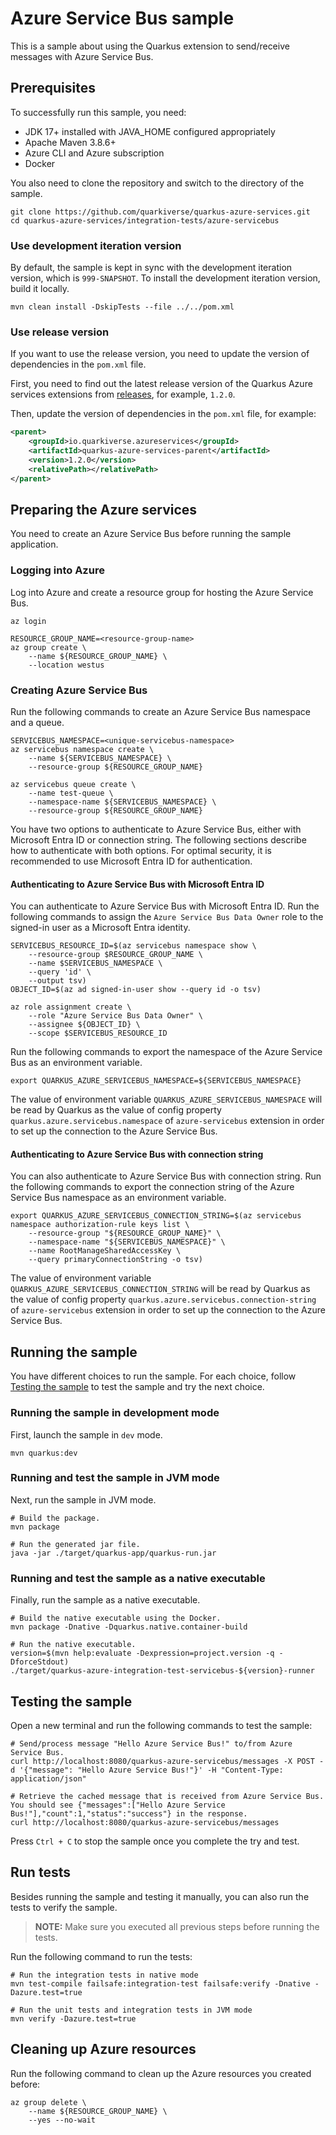 # Azure Service Bus sample

This is a sample about using the Quarkus extension to send/receive messages with Azure Service Bus.

## Prerequisites

To successfully run this sample, you need:

* JDK 17+ installed with JAVA_HOME configured appropriately
* Apache Maven 3.8.6+
* Azure CLI and Azure subscription
* Docker

You also need to clone the repository and switch to the directory of the sample.

```
git clone https://github.com/quarkiverse/quarkus-azure-services.git
cd quarkus-azure-services/integration-tests/azure-servicebus
```

### Use development iteration version

By default, the sample is kept in sync with the development iteration version, which is `999-SNAPSHOT`. To install the development iteration version, build it locally.

```
mvn clean install -DskipTests --file ../../pom.xml
```

### Use release version

If you want to use the release version, you need to update the version of dependencies in the `pom.xml` file.

First, you need to find out the latest release version of the Quarkus Azure services extensions from [releases](https://github.com/quarkiverse/quarkus-azure-services/releases), for example, `1.2.0`.

Then, update the version of dependencies in the `pom.xml` file, for example:

```xml
<parent>
    <groupId>io.quarkiverse.azureservices</groupId>
    <artifactId>quarkus-azure-services-parent</artifactId>
    <version>1.2.0</version>
    <relativePath></relativePath>
</parent>
```

## Preparing the Azure services

You need to create an Azure Service Bus before running the sample application.

### Logging into Azure

Log into Azure and create a resource group for hosting the Azure Service Bus.

```
az login

RESOURCE_GROUP_NAME=<resource-group-name>
az group create \
    --name ${RESOURCE_GROUP_NAME} \
    --location westus
```

### Creating Azure Service Bus

Run the following commands to create an Azure Service Bus namespace and a queue.

```
SERVICEBUS_NAMESPACE=<unique-servicebus-namespace>
az servicebus namespace create \
    --name ${SERVICEBUS_NAMESPACE} \
    --resource-group ${RESOURCE_GROUP_NAME}

az servicebus queue create \
    --name test-queue \
    --namespace-name ${SERVICEBUS_NAMESPACE} \
    --resource-group ${RESOURCE_GROUP_NAME}
```

You have two options to authenticate to Azure Service Bus, either with Microsoft Entra ID or connection string. The following sections describe how to authenticate with both options. For optimal security, it is recommended to use Microsoft Entra ID for authentication.

#### Authenticating to Azure Service Bus with Microsoft Entra ID

You can authenticate to Azure Service Bus with Microsoft Entra ID. Run the following commands to assign the `Azure Service Bus Data Owner` role to the signed-in user as a Microsoft Entra identity.

```
SERVICEBUS_RESOURCE_ID=$(az servicebus namespace show \
    --resource-group $RESOURCE_GROUP_NAME \
    --name $SERVICEBUS_NAMESPACE \
    --query 'id' \
    --output tsv)
OBJECT_ID=$(az ad signed-in-user show --query id -o tsv)

az role assignment create \
    --role "Azure Service Bus Data Owner" \
    --assignee ${OBJECT_ID} \
    --scope $SERVICEBUS_RESOURCE_ID
```

Run the following commands to export the namespace of the Azure Service Bus as an environment variable.

```
export QUARKUS_AZURE_SERVICEBUS_NAMESPACE=${SERVICEBUS_NAMESPACE}
```

The value of environment variable `QUARKUS_AZURE_SERVICEBUS_NAMESPACE` will be read by Quarkus as the value of config property `quarkus.azure.servicebus.namespace` of `azure-servicebus` extension in order to set up the connection to the Azure Service Bus.

#### Authenticating to Azure Service Bus with connection string

You can also authenticate to Azure Service Bus with connection string. Run the following commands to export the connection string of the Azure Service Bus namespace as an environment variable.

```
export QUARKUS_AZURE_SERVICEBUS_CONNECTION_STRING=$(az servicebus namespace authorization-rule keys list \
    --resource-group "${RESOURCE_GROUP_NAME}" \
    --namespace-name "${SERVICEBUS_NAMESPACE}" \
    --name RootManageSharedAccessKey \
    --query primaryConnectionString -o tsv)
```

The value of environment variable `QUARKUS_AZURE_SERVICEBUS_CONNECTION_STRING` will be read by Quarkus as the value of config property `quarkus.azure.servicebus.connection-string` of `azure-servicebus` extension in order to set up the connection to the Azure Service Bus.

## Running the sample

You have different choices to run the sample. For each choice, follow [Testing the sample](#testing-the-sample) to test the sample and try the next choice.

### Running the sample in development mode

First, launch the sample in `dev` mode.

```
mvn quarkus:dev
```

### Running and test the sample in JVM mode

Next, run the sample in JVM mode. 

```
# Build the package.
mvn package

# Run the generated jar file.
java -jar ./target/quarkus-app/quarkus-run.jar
```

### Running and test the sample as a native executable

Finally, run the sample as a native executable.

```
# Build the native executable using the Docker.
mvn package -Dnative -Dquarkus.native.container-build

# Run the native executable.
version=$(mvn help:evaluate -Dexpression=project.version -q -DforceStdout)
./target/quarkus-azure-integration-test-servicebus-${version}-runner
```

## Testing the sample

Open a new terminal and run the following commands to test the sample:

```
# Send/process message "Hello Azure Service Bus!" to/from Azure Service Bus.
curl http://localhost:8080/quarkus-azure-servicebus/messages -X POST -d '{"message": "Hello Azure Service Bus!"}' -H "Content-Type: application/json"

# Retrieve the cached message that is received from Azure Service Bus. You should see {"messages":["Hello Azure Service Bus!"],"count":1,"status":"success"} in the response.
curl http://localhost:8080/quarkus-azure-servicebus/messages
```

Press `Ctrl + C` to stop the sample once you complete the try and test.

## Run tests

Besides running the sample and testing it manually, you can also run the tests to verify the sample.

> **NOTE:** Make sure you executed all previous steps before running the tests.

Run the following command to run the tests:

```
# Run the integration tests in native mode
mvn test-compile failsafe:integration-test failsafe:verify -Dnative -Dazure.test=true

# Run the unit tests and integration tests in JVM mode
mvn verify -Dazure.test=true
```

## Cleaning up Azure resources

Run the following command to clean up the Azure resources you created before:

```
az group delete \
    --name ${RESOURCE_GROUP_NAME} \
    --yes --no-wait
```
